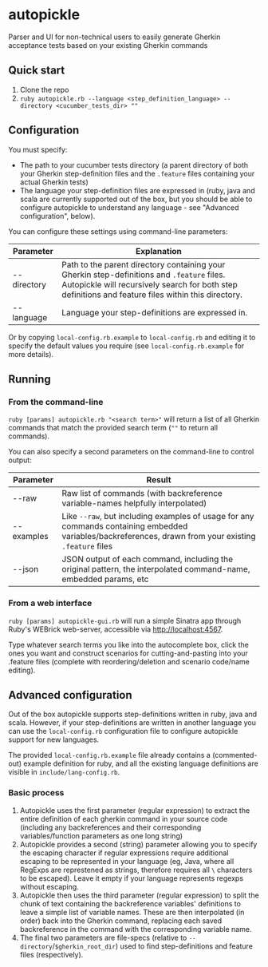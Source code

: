 # autopickle #

Parser and UI for non-technical users to easily generate Gherkin acceptance tests based on your existing Gherkin commands

## Quick start ##

1. Clone the repo
2. `ruby autopickle.rb --language <step_definition_language> --directory <cucumber_tests_dir> ""`

## Configuration ##

You must specify:

* The path to your cucumber tests directory (a parent directory of both your Gherkin step-definition files and the `.feature` files containing your actual Gherkin tests)
* The language your step-definition files are expressed in (ruby, java and scala are currently supported out of the box, but you should be able to configure autopickle to understand any language - see "Advanced configuration", below).

You can configure these settings using command-line parameters:

| Parameter   | Explanation |
| ----------- | ----------- |
| --directory | Path to the parent directory containing your Gherkin step-definitions and `.feature` files. Autopickle will recursively search for both step definitions and feature files within this directory. |
| --language  | Language your step-definitions are expressed in. |

Or by copying `local-config.rb.example` to `local-config.rb` and editing it to specify the default values you require (see `local-config.rb.example` for more details).

## Running ##

### From the command-line ###

`ruby [params] autopickle.rb "<search term>"` will return a list of all Gherkin commands that match the provided search term (`""` to return all commands).

You can also specify a second parameters on the command-line to control output:

| Parameter  | Result        |
| ---------- | ------------- |
| --raw      | Raw list of commands (with backreference variable-names helpfully interpolated) |
| --examples | Like `--raw`, but including examples of usage for any commands containing embedded variables/backreferences, drawn from your existing `.feature` files |
| --json     | JSON output of each command, including the original pattern, the interpolated command-name, embedded params, etc|

### From a web interface ###

`ruby [params] autopickle-gui.rb` will run a simple Sinatra app through Ruby's WEBrick web-server, accessible via [http://localhost:4567](http://localhost:4567).

Type whatever search terms you like into the autocomplete box, click the ones you want and construct scenarios for cutting-and-pasting into your .feature files (complete with reordering/deletion and scenario code/name editing).


## Advanced configuration ##

Out of the box autopickle supports step-definitions written in ruby, java and scala.  However, if your step-definitions are written in another language you can use the `local-config.rb` configuration file to configure autopickle support for new languages.

The provided `local-config.rb.example` file already contains a (commented-out) example definition for ruby, and all the existing language definitions are visible in `include/lang-config.rb`.

### Basic process ###

1. Autopickle uses the first parameter (regular expression) to extract the entire definition of each gherkin command in your source code (including any backreferences and their corresponding variables/function parameters as one long string)
2. Autopickle provides a second (string) parameter allowing you to specify the escaping character if regular expressions require additional escaping to be represented in your language (eg, Java, where all RegExps are represtened as strings, therefore requires all `\` characters to be escaped).  Leave it empty if your language represents regexps without escaping.
3. Autopickle then uses the third parameter (regular expression) to split the chunk of text containing the backreference variables' definitions to leave a simple list of variable names.  These are then interpolated (in order) back into the Gherkin command, replacing each saved backreference in the command with the corresponding variable name.
4. The final two parameters are file-specs (relative to `--directory`/`$gherkin_root_dir`) used to find step-definitions and feature files (respectively).
